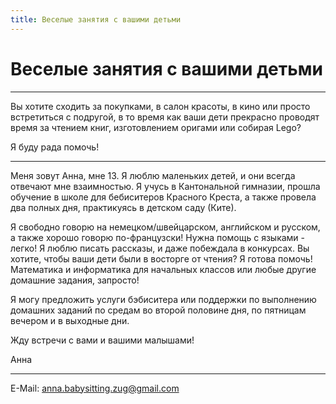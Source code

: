 ```yaml
---
title: Веселые занятия с вашими детьми
---
```


# Веселые занятия с вашими детьми

---

Вы хотите сходить за покупками, в салон красоты, в кино или просто встретиться с подругой, в то время как ваши дети прекрасно проводят время за чтением книг, изготовлением оригами или собирая Lego?

Я буду рада помочь!

---

Меня зовут Анна, мне 13. Я люблю маленьких детей, и они всегда отвечают мне взаимностью. Я учусь в Кантональной гимназии, прошла обучение в школе для бебиситеров Красного Креста, а также провела два полных дня, практикуясь в детском саду (Ките).

Я свободно говорю на немецком/швейцарском, английском и русском, а также хорошо говорю по-французски! Нужна помощь с языками - легко! Я люблю писать рассказы, и даже побеждала в конкурсах. Вы хотите, чтобы ваши дети были в восторге от чтения? Я готова помочь! Математика и информатика для начальных классов или любые другие домашние задания, запросто!

Я могу предложить услуги бэбиситера или поддержки по выполнению домашних заданий по средам во второй половине дня, по пятницам вечером и в выходные дни.

Жду встречи с вами и вашими малышами!

Анна

---

E-Mail:  anna.babysitting.zug@gmail.com 

